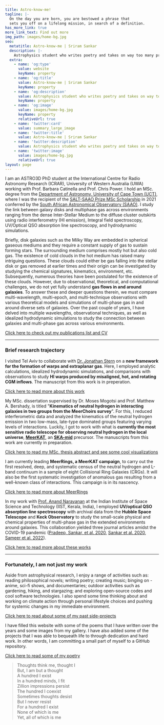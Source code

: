 ```yaml
---
title: Astro-know-me!
tagline: |- 
  On the day you are born, you are bestowed a phrase that
  sets you off on a lifelong mission, in search of a definition. 
has_more_link: true
more_link_text: Find out more
img_path: images/home-bg.jpg
seo:
  metatitle: Astro-know-me | Sriram Sankar
  description: |-
    Astrophysics student who writes poetry and takes on way too many projects. 
  extra:
    - name: 'og:type'
      value: website
      keyName: property
    - name: 'og:title'
      value: Astro-know-me | Sriram Sankar
      keyName: property
    - name: 'og:description'
      value: Astrophysics student who writes poetry and takes on way too many projects. 
      keyName: property
    - name: 'og:image'
      value: images/home-bg.jpg
      keyName: property
      relativeUrl: true
    - name: 'twitter:card'
      value: summary_large_image
    - name: 'twitter:title'
      value: Astro-know-me | Sriram Sankar
    - name: 'twitter:description'
      value: Astrophysics student who writes poetry and takes on way too many projects. 
    - name: 'twitter:image'
      value: images/home-bg.jpg
      relativeUrl: true
layout: page
---
```


I am an ASTRO3D PhD student at the International Centre for Radio Astronomy Research (ICRAR), University of Western Australia (UWA) working with Prof. Barbara Catinella and Prof. Chris Power. I hold an MSc. degree from the [Department of Astronomy, University of Cape Town (UCT)](https://science.uct.ac.za/department-astronomy), where I was the recipient of the [SALT-SAAO Prize MSc Scholarship](https://www.saao.ac.za/salt-saao-prize-scholarship/) in 2021 conferred by the [South African Astronomical Observatory (SAAO)](https://www.saao.ac.za/). I study the link between galaxy disks and multiphase gas across environments ranging from the dense Inter-Stellar Medium to the diffuse cluster outskirts using radio interferometry (HI emission), Integral field spectroscopy, UV/Optical QSO absorption line spectroscopy, and hydrodynamic simulations.

Briefly, disk galaxies such as the Milky Way are embedded in spherical gaseous mediums and they require a constant supply of gas to sustain forming stars. The surrounding medium comprises mostly hot but also cold gas. The existence of cold clouds in the hot medium has raised many intriguing questions. These clouds could either be gas falling into the stellar disk or gas removed at earlier times and their origin can be investigated by studying the chemical signatures, kinematics, environment, etc. Subsequently, numerous theories have been postulated for the existence of these clouds. However, due to observational, theoretical, and computational challenges, we do not yet fully understand **gas flows in and around galaxies**. To answer these and deeper questions therein, we must compare multi-wavelength, multi-epoch, and multi-technique observations with various theoretical models and simulations of multi-phase gas in and around diverse sets of galaxies. Over the past couple of years, I have delved into multiple wavelengths, observational techniques, as well as idealized hydrodynamic simulations to study the connection between galaxies and multi-phase gas across various environments. 

<div>
  <p class="read-more">
    <a class="read-more-link" href="/contact">Click here to check out my publications list and CV<span class="icon-arrow-right" aria-hidden="true"></span></a>
  </p>
</div>
<!-- If you would like to check out my publications list or my CV [click here]({{< ref "/contact" >}}). -->

---

### Brief research trajectory

I visited Tel Aviv to collaborate with [Dr. Jonathan Stern](https://www.sternjon.sites.tau.ac.il/) on a **new framework for the formation of warps and extraplanar gas**. Here, I employed analytic calculations, idealized hydrodynamic simulations, and comparisons with observations to study **HI warps produced by misaligned, hot, and rotating CGM inflows**. The manuscript from this work is in preperation.
<div>
  <p class="read-more">
    <a class="read-more-link" href="/research">Click here to read more about this work<span class="icon-arrow-right" aria-hidden="true"></span></a>
  </p>
</div>
<!-- You can read more about this work [here]({{< ref "/research" >}}) -->

My MSc. dissertation supervised by Dr. Moses Mogotsi and Prof. Matthew A. Bershady, is titled "**Kinematics of neutral hydrogen in interacting galaxies in two groups from the MeerChoirs survey**". For this, I reduced interferometric data and analyzed the kinematics of the neutral hydrogen emission in two low-mass, late-type dominated groups featuring varying levels of interactions. Luckily, I got to work with what is **currently the most sensitive radio telescope for observing neutral hydrogen in the local universe**, [**MeerKAT**](https://en.wikipedia.org/wiki/MeerKAT), an [**SKA-mid**](https://www.skao.int/en/explore/telescopes/ska-mid) precursor. The manuscripts from this work are currently in preparation.
<div>
  <p class="read-more">
    <a class="read-more-link" href="/msc_thesis">Click here to read my MSc. thesis abstract and see some cool visualizations<span class="icon-arrow-right" aria-hidden="true"></span></a>
  </p>
</div>
 <!-- but you can read a summary and see some cool visualizations [here]({{< ref "/msc_thesis" >}}). -->

I am currently leading **MeerRings, a MeerKAT campaign**, to carry out the first resolved, deep, and systematic census of the neutral hydrogen and L-band continuum in a sample of eight Collisional Ring Galaxies (CRGs). It will also be the first systematic investigation of anomalous gas resulting from a well-known class of interactions. This campaign is in its nascency.
<div>
  <p class="read-more">
    <a class="read-more-link" href="/meerrings">Click here to read more about MeerRings<span class="icon-arrow-right" aria-hidden="true"></span></a>
  </p>
</div>
<!-- To read more about this project [click here]({{< ref "/meerrings" >}}). -->

In my work with [Prof. Anand Narayanan](https://www.iist.ac.in/ess/anand) at the Indian Institute of Space Science and Technology (IIST, Kerala, India), I employed **UV/optical QSO absorption line spectroscopy** with archival data from the **Hubble Space Telescope** and **Keck Observatory** to study the small-scale physical and chemical properties of multi-phase gas in the extended environments around galaxies. This collaboration yielded three journal articles amidst the COVID-19 pandemic ([Pradeep, Sankar, et al. 2020](https://ui.adsabs.harvard.edu/abs/2020MNRAS.493..250P/abstract), [Sankar et al. 2020](https://ui.adsabs.harvard.edu/abs/2020MNRAS.498.4864S/abstract), [Sameer et al. 2022](https://ui.adsabs.harvard.edu/abs/2022MNRAS.510.5796S/abstract)).
<div>
  <p class="read-more">
    <a class="read-more-link" href="/research">Click here to read more about these works<span class="icon-arrow-right" aria-hidden="true"></span></a>
  </p>
</div>
<!-- You can read more about these works [here]({{< ref "/research" >}}). -->

<!--
---
### Brief technical experience

Thanks to my schooling, I was introduced to programming when I was fifteen years old. Object-oriented programming, `C++`, and `SQL` were part of my high school curriculum and I had some wonderful teachers who taught me several algorithms on a blackboard. I had a course on `C` in my engineering undergrad and I picked up `IDL/GDL`, `Python`, and some basic `bash` during my time at IIST. At SAAO and since, I further advanced my `Python` programming skills through writing code in a high-performance computation context. I have employed numerous features such as virtual environments, array manipulations, list/dictionary comprehension, classes, parallel processing, packaging, and even a bit of JIT. My experience utilizing [ilifu](https://www.ilifu.ac.za/), to reduce and analyze high-volume interferometric data allowed me to pick up containerization, optimal resource utilization, git version control, etc. At SAAO, as part of the analysis pipeline that I developed, I wrote a program to perform physically motivated component identification and separation on 3D spectral cubes. I also created a visualization pipeline that produced several informational plots that supplemented my analysis. At TAU, I learned how to run numerical simulations using `Gizmo` on [AWS-EC2](https://docs.aws.amazon.com/AWSEC2/latest/UserGuide/concepts.html). I further learned to analyze and visualize multidimensional simulated datasets and to generate mock 3D HI cubes from 6D simulated snapshots. Using the technical skills and open-science best practices that I have picked up over the years, I have developed efficient workflows that bolster my productivity. I am extremely grateful for the amazing packages developed by the scientific and open-source community that have allowed me to develop these powerful workflows for my research. I am committed to the open-source principles and am currently contributing to multiple astronomy projects such as `baygaud-PI`, and `yt_astro_analysis`. In the near future, I hope to extend some of my current workflows into packages for the community.   -->

---

### Fortunately, I am not just my work

Aside from astrophysical research, I enjoy a range of activities such as: reading philosophical novels; writing poetry; creating music; binging on - anime, sci-fi shows, and documentaries; outdoor activities such as gardening, hiking, and stargazing; and exploring open-source codes and cool software technologies. I also spend some time thinking about and working on climate action through personal lifestyle choices and pushing for systemic changes in my immediate environment.

<div>
  <p class="read-more">
    <a class="read-more-link" href="/sideprojects">Click here to read about some of my past side-projects<span class="icon-arrow-right" aria-hidden="true"></span></a>
  </p>
</div>
<!-- To read about some of my past side-projects [click here]({{< ref "/sideprojects" >}}). -->

I have filled this website with some of the poems that I have written over the years and some images from my gallery. I have also added some of the projects that I was able to bequeath life to through dedication and hard work. In other words, I am committing a small part of myself to a GitHub repository.
<div>
  <p class="read-more">
    <a class="read-more-link" href="/research">Click here to read some of my poetry<span class="icon-arrow-right" aria-hidden="true"></span></a>
  </p>
</div>
<!-- If you want to **Astro-know-me!** [click here]({{< ref "/thoughts" >}}). -->

> Thoughts think me, thought I   
But, I am but a thought  
A hundred I exist  
In a hundred minds, I fit  
Zillion impressions persist  
The hundred I coexist  
Sometimes thoughts desist  
But I never resist  
For a hundred I exist  
None of which is me    
Yet, all of which is me   

<!---
I started with a Stackbit v1 theme but heavily modified it for my purpose (stackbit v2 platform is looking great, I highly recommend it).
--->
